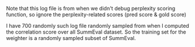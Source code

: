 Note that this log file is from when we didn't debug perplexity scoring function, so ignore the perplexity-related scores (pred score & gold score)

I have 700 randomly such log file randomly sampled from when I computed the correlation score over all SummEval dataset. So the training set for the weighter is a randomly sampled subset of SummEval.